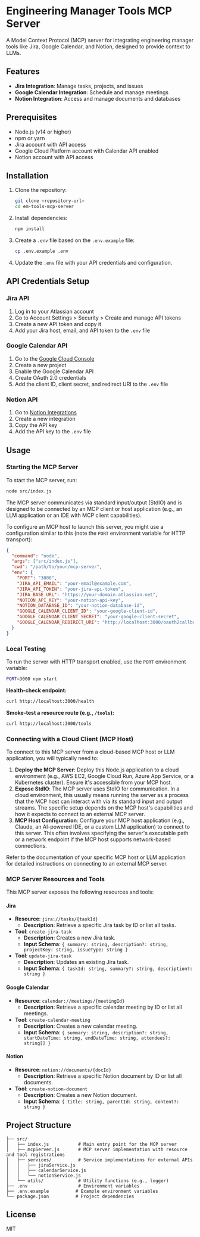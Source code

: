 # Engineering Manager Tools MCP Server

A Model Context Protocol (MCP) server for integrating engineering manager tools like Jira, Google Calendar, and Notion, designed to provide context to LLMs.

## Features

- **Jira Integration**: Manage tasks, projects, and issues
- **Google Calendar Integration**: Schedule and manage meetings
- **Notion Integration**: Access and manage documents and databases

## Prerequisites

- Node.js (v14 or higher)
- npm or yarn
- Jira account with API access
- Google Cloud Platform account with Calendar API enabled
- Notion account with API access

## Installation

1. Clone the repository:
   ```bash
   git clone <repository-url>
   cd em-tools-mcp-server
   ```

2. Install dependencies:
   ```bash
   npm install
   ```

3. Create a `.env` file based on the `.env.example` file:
   ```bash
   cp .env.example .env
   ```

4. Update the `.env` file with your API credentials and configuration.

## API Credentials Setup

### Jira API

1. Log in to your Atlassian account
2. Go to Account Settings > Security > Create and manage API tokens
3. Create a new API token and copy it
4. Add your Jira host, email, and API token to the `.env` file

### Google Calendar API

1. Go to the [Google Cloud Console](https://console.cloud.google.com/)
2. Create a new project
3. Enable the Google Calendar API
4. Create OAuth 2.0 credentials
5. Add the client ID, client secret, and redirect URI to the `.env` file

### Notion API

1. Go to [Notion Integrations](https://www.notion.so/my-integrations)
2. Create a new integration
3. Copy the API key
4. Add the API key to the `.env` file

## Usage

### Starting the MCP Server

To start the MCP server, run:

```bash
node src/index.js
```

The MCP server communicates via standard input/output (StdIO) and is designed to be connected by an MCP client or host application (e.g., an LLM application or an IDE with MCP client capabilities).

To configure an MCP host to launch this server, you might use a configuration similar to this (note the `PORT` environment variable for HTTP transport):

```json
{
  "command": "node",
  "args": ["src/index.js"],
  "cwd": "/path/to/your/mcp-server",
  "env": {
    "PORT": "3000",
    "JIRA_API_EMAIL": "your-email@example.com",
    "JIRA_API_TOKEN": "your-jira-api-token",
    "JIRA_BASE_URL": "https://your-domain.atlassian.net",
    "NOTION_API_KEY": "your-notion-api-key",
    "NOTION_DATABASE_ID": "your-notion-database-id",
    "GOOGLE_CALENDAR_CLIENT_ID": "your-google-client-id",
    "GOOGLE_CALENDAR_CLIENT_SECRET": "your-google-client-secret",
    "GOOGLE_CALENDAR_REDIRECT_URI": "http://localhost:3000/oauth2callback"
  }
}
```

### Local Testing

To run the server with HTTP transport enabled, use the `PORT` environment variable:

```bash
PORT=3000 npm start
```

**Health-check endpoint:**

```bash
curl http://localhost:3000/health
```

**Smoke-test a resource route (e.g., `/tools`):**

```bash
curl http://localhost:3000/tools
```

### Connecting with a Cloud Client (MCP Host)

To connect to this MCP server from a cloud-based MCP host or LLM application, you will typically need to:

1.  **Deploy the MCP Server**: Deploy this Node.js application to a cloud environment (e.g., AWS EC2, Google Cloud Run, Azure App Service, or a Kubernetes cluster). Ensure it's accessible from your MCP host.
2.  **Expose StdIO**: The MCP server uses StdIO for communication. In a cloud environment, this usually means running the server as a process that the MCP host can interact with via its standard input and output streams. The specific setup depends on the MCP host's capabilities and how it expects to connect to an external MCP server.
3.  **MCP Host Configuration**: Configure your MCP host application (e.g., Claude, an AI-powered IDE, or a custom LLM application) to connect to this server. This often involves specifying the server's executable path or a network endpoint if the MCP host supports network-based connections.

Refer to the documentation of your specific MCP host or LLM application for detailed instructions on connecting to an external MCP server.

### MCP Server Resources and Tools

This MCP server exposes the following resources and tools:

#### Jira

-   **Resource**: `jira://tasks/{taskId}`
    -   **Description**: Retrieve a specific Jira task by ID or list all tasks.
-   **Tool**: `create-jira-task`
    -   **Description**: Creates a new Jira task.
    -   **Input Schema**: `{ summary: string, description?: string, projectKey: string, issueType: string }`
-   **Tool**: `update-jira-task`
    -   **Description**: Updates an existing Jira task.
    -   **Input Schema**: `{ taskId: string, summary?: string, description?: string }`

#### Google Calendar

-   **Resource**: `calendar://meetings/{meetingId}`
    -   **Description**: Retrieve a specific calendar meeting by ID or list all meetings.
-   **Tool**: `create-calendar-meeting`
    -   **Description**: Creates a new calendar meeting.
    -   **Input Schema**: `{ summary: string, description?: string, startDateTime: string, endDateTime: string, attendees?: string[] }`

#### Notion

-   **Resource**: `notion://documents/{docId}`
    -   **Description**: Retrieve a specific Notion document by ID or list all documents.
-   **Tool**: `create-notion-document`
    -   **Description**: Creates a new Notion document.
    -   **Input Schema**: `{ title: string, parentId: string, content?: string }`

## Project Structure

```
├── src/
│   ├── index.js           # Main entry point for the MCP server
│   ├── mcpServer.js       # MCP server implementation with resource and tool registrations
│   ├── services/          # Service implementations for external APIs
│   │   ├── jiraService.js
│   │   ├── calendarService.js
│   │   └── notionService.js
│   └── utils/             # Utility functions (e.g., logger)
├── .env                   # Environment variables
├── .env.example          # Example environment variables
└── package.json          # Project dependencies
```

## License

MIT